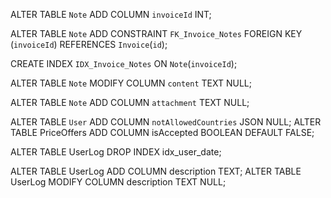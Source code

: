 ALTER TABLE `Note`
ADD COLUMN `invoiceId` INT;

ALTER TABLE `Note`
ADD CONSTRAINT `FK_Invoice_Notes`
FOREIGN KEY (`invoiceId`) REFERENCES `Invoice`(`id`);

CREATE INDEX `IDX_Invoice_Notes` ON `Note`(`invoiceId`);

ALTER TABLE `Note`
MODIFY COLUMN `content` TEXT NULL;

ALTER TABLE `Note`
ADD COLUMN `attachment` TEXT NULL;

ALTER TABLE `User` ADD COLUMN `notAllowedCountries` JSON NULL;
ALTER TABLE PriceOffers
ADD COLUMN isAccepted BOOLEAN DEFAULT FALSE;

ALTER TABLE UserLog DROP INDEX idx_user_date;

ALTER TABLE UserLog ADD COLUMN description TEXT;
ALTER TABLE UserLog MODIFY COLUMN description TEXT NULL;
